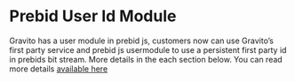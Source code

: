 Prebid User Id Module
=====================

Gravito has a user module in prebid js, customers now can use Gravito’s first party service and prebid js usermodule to use a persistent first party id in prebids bit stream. More details in the each section below. You can read more details [available here](Prebid_User_Module_init.md)